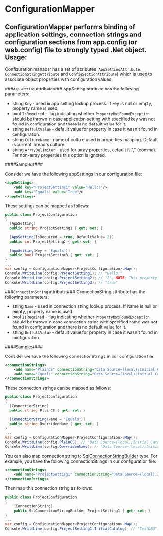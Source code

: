 ConfigurationMapper
===================

ConfigurationMapper performs binding of application settings, connection strings and configuration sections from app.config (or web.config) file to strongly typed .Net object.
Usage:
------
Configuration manager has a set of attributes (`AppSettingAttribute`, `ConnectionStringAttribute` and `ConfigSectionAttribute`) which is used to associate object properties with configuration values.

###`AppSetting` attribute:###
AppSetting attribute has the following parameters:
* string `Key` - used in app setting lookup process. If key is null or empty, property name is used.
* bool `IsRequired` - flag indicating whether `PropertyNotFoundException` should be thrown in case application setting with specified key was not found in configuration and there is no default value for it.
* string `DefaultValue` - default value for property in case it wasn't found in configuration.
* string `CultureName` - name of culture used in properties mapping. Default is current thread's culture.
* string `ArrayDelimiter` - used for array properties, default is "," (comma). For non-array properties this option is ignored.

####Sample:####

Consider we have the following appSettings in our configuration file:
```xml
<appSettings>
    <add key="ProjectSetting1" value="Hello!"/>
    <add key="Equals" value="True"/>        
</appSettings>
```
These settings can be mapped as follows:
```csharp
public class ProjectConfiguration
{
  [AppSetting]
  public string ProjectSetting1 { get; set; }
      
  [AppSetting(IsRequired = true, DefaultValue= 2)]
  public int ProjectSetting2 { get; set; }
      
  [AppSetting(Key = "Equals")]
  public bool ProjectSetting3 { get; set; }
}
...
var config = ConfigurationMapper<ProjectConfiguration>.Map();
Console.WriteLine(config.ProjectSetting1); // "Hello!"
Console.WriteLine(config.ProjectSetting2); // "2". NOTE: This property was not found in config but has default value, so it is mapped successfully.
Console.WriteLine(config.ProjectSetting3); // "true"
```
###`ConnectionString` attribute:###
ConnectionString attribute has the following parameters:
* string `Name` - used in connection string lookup process. If Name is null or empty, property name is used.
* bool `IsRequired` - flag indicating whether `PropertyNotFoundException` should be thrown in case connection string with specified name was not found in configuration and there is no default value for it.
* string `DefaultValue` - default value for property in case it wasn't found in configuration.

####Sample:####

Consider we have the following connectionStrings in our configuration file:
```xml
<connectionStrings>
    <add name="PlainCS" connectionString="Data Source=(local);Initial Catalog=TestDB1;Integrated Security=True" providerName="System.Data.SqlClient" />
    <add name="Equals" connectionString="Data Source=(local);Initial Catalog=TestDB2;Integrated Security=True" providerName="System.Data.SqlClient" />
</connectionStrings>
```
These connection strings can be mapped as follows:
```csharp
public class ProjectConfiguration
{
  [ConnectionString]
  public string PlainCS { get; set; }
  
  [ConnectionString(Name = "Equals")]
  public string OverridenName { get; set; }
}
...
var config = ConfigurationMapper<ProjectConfiguration>.Map();
Console.WriteLine(config.PlainCS); // "Data Source=(local);Initial Catalog=TestDB1;Integrated Security=True".
Console.WriteLine(config.OverridenName); // "Data Source=(local);Initial Catalog=TestDB2;Integrated Security=True".
```
You can also map connection string to  [SqlConnectionStringBuilder](http://msdn.microsoft.com/en-us/library/system.data.sqlclient.sqlconnectionstringbuilder(v=vs.110).aspx) type. For example, you have the following connectionStrings in our configuration file:
```xml
<connectionStrings>
    <add name="ProjectSetting1" connectionString="Data Source=(local);Initial Catalog=TestDB3;Integrated Security=True" providerName="System.Data.SqlClient" />
</connectionStrings>
```
Then map this connection string as follows:
```csharp
public class ProjectConfiguration
{
    [ConnectionString]
    public SqlConnectionStringBuilder ProjectSetting1 { get; set; }
}
...
var config = ConfigurationMapper<ProjectConfiguration>.Map();
Console.WriteLine(config.ProjectSetting1.InitialCatalog); // "TestDB3".
```
